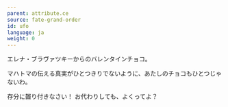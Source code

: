 ```yaml
---
parent: attribute.ce
source: fate-grand-order
id: ufo
language: ja
weight: 0
---
```


エレナ・ブラヴァツキーからのバレンタインチョコ。

マハトマの伝える真実がひとつきりでないように、あたしのチョコもひとつじゃないわ。

存分に齧り付きなさい！
お代わりしても、よくってよ？
